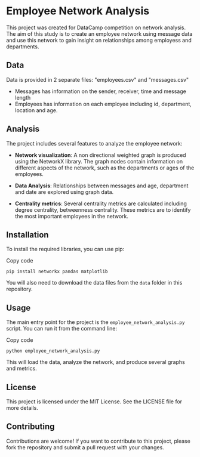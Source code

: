 Employee Network Analysis
=========================

This project was created for DataCamp competition on network analysis. The aim of this study is to create an employee network using message data and use this network to gain insight on relationships among employess and departments. 

Data
------------

Data is provided in 2 separate files: "employees.csv" and "messages.csv"

* Messages has information on the sender, receiver, time and message length
* Employees has information on each employee including id, department, location and age. 

Analysis
------------

The project includes several features to analyze the employee network:

*   **Network visualization**: A non directional weighted graph  is produced using the NetworkX library. The graph nodes contain information on different aspects of the network, such as the departments or ages of the employees.

*   **Data Analysis**: Relationships between messages and age, department and date are explored using graph data.  
    
*   **Centrality metrics**: Several centrality metrics are calculated including degree centrality, betweenness centrality. These metrics are to identify the most important employees in the network.
    
Installation
------------

To install the required libraries, you can use pip:

Copy code

`pip install networkx pandas matplotlib`

You will also need to download the data files from the `data` folder in this repository.

Usage
-----

The main entry point for the project is the `employee_network_analysis.py` script. You can run it from the command line:

Copy code

`python employee_network_analysis.py`

This will load the data, analyze the network, and produce several graphs and metrics. 
    

License
-------

This project is licensed under the MIT License. See the LICENSE file for more details.

Contributing
------------

Contributions are welcome! If you want to contribute to this project, please fork the repository and submit a pull request with your changes.
